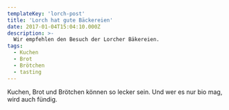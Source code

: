 ```yaml
---
templateKey: 'lorch-post'
title: 'Lorch hat gute Bäckereien'
date: 2017-01-04T15:04:10.000Z
description: >-
  Wir empfehlen den Besuch der Lorcher Bäkereien.
tags:
  - Kuchen
  - Brot
  - Brötchen
  - tasting
---
```


Kuchen, Brot und Brötchen können so lecker sein. Und wer es nur bio mag, wird
auch fündig.

